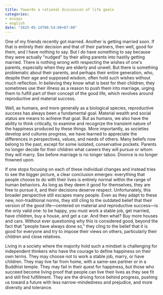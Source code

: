 ```yaml
---
title: Towards a rational discussion of life goals
categories:
- essays
- english
date: "2025-05-14T06:54:00+07:00"
---
```


One of my friends recently got married. Another is getting married soon. If that is entirely their decision and that of their partners, then well, good for them, and I have nothing to say. But I do have something to say because they were actually "nudged" by their ailing parents into hastily getting married. There is nothing wrong with respecting the wishes of one's parents, especially when they are elderly and unwell. But there is something problematic about their parents, and perhaps their entire generation, who, despite their age and supposed wisdom, often hold such wishes without much reflection. In believing they know what is best for their children, they sometimes use their illness as a reason to push them into marriage, urging them to fulfill part of their concept of the good life, which revolves around reproductive and material success.

Well, as humans, and more generally as a biological species, reproductive success has always been a fundamental goal. Material wealth and social status are means to achieve that goal. But as humans, we also have the ability to think critically, to examine and recognize the transient nature of the happiness produced by these things. More importantly, as societies develop and cultures progress, we have learned to appreciate the differences in perspectives, values, and needs of others. Many beliefs now belong to the past, except for some isolated, conservative pockets. Parents no longer decide for their children what careers they will pursue or whom they will marry. Sex before marriage is no longer taboo. Divorce is no longer frowned upon.

If one stops focusing on each of these individual changes and instead tries to see the bigger picture, a clear conclusion emerges: everything that people choose to do with their lives is entirely normal within the range of human behaviors. As long as they deem it good for themselves, they are free to pursue it, and their decisions deserve respect. Unfortunately, this broader perspective still escapes many people. Even as they adapt to these new, non-traditional norms, they still cling to the outdated belief that their version of the good life—centered on material and reproductive success—is the only valid one: to be happy, you must work a stable job, get married, have children, buy a house, and get a car. And then what? Buy more houses and cars. Without ever questioning why this is considered good, beyond the fact that "people have always done so," they cling to the belief that it is good for everyone and try to impose their views on others, particularly their children and close relatives.

Living in a society where the majority hold such a mindset is challenging for independent thinkers who have the courage to define happiness on their own terms. They may choose not to work a stable job, marry, or have children. They may live far from home, with a same-sex partner or in a Buddhist temple. They may fail in their quest for happiness, but those who succeed become living proof that people can live their lives as they see fit and still find fulfillment. They are the driving force behind progress, pushing us toward a future with less narrow-mindedness and prejudice, and more diversity and tolerance.